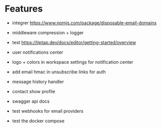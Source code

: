 # Features

- integrer https://www.npmjs.com/package/disposable-email-domains
- middleware compression + logger
- test https://tiptap.dev/docs/editor/getting-started/overview

- user notifications center
- logo + colors in workspace settings for notification center
- add email hmac in unsubscribe links for auth
- message history handler
- contact show profile
- swagger api docs
- test webhooks for email providers
- test the docker compose
